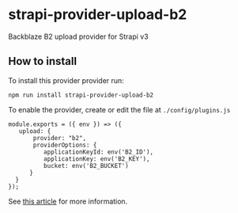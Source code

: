 
# strapi-provider-upload-b2

Backblaze B2 upload provider for Strapi v3

## How to install
To install this provider provider run:

    npm run install strapi-provider-upload-b2

To enable the provider, create or edit the file at `./config/plugins.js`
  

    module.exports = ({ env }) => ({  
	   upload: {  
	       provider: "b2",  
		   providerOptions: {  
	          applicationKeyId: env('B2_ID'),  
		      applicationKey: env('B2_KEY'),  
		      bucket: env('B2_BUCKET')  
	      }  
      }  
    });

See [this article](https://strapi.io/documentation/v3.x/plugins/upload.html#using-a-provider) for more information.
